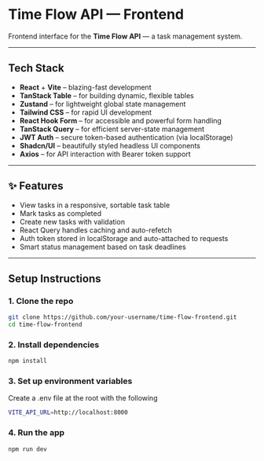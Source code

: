 # Time Flow API — Frontend

Frontend interface for the **Time Flow API** — a task management system.

---

## Tech Stack

- **React** + **Vite** – blazing-fast development
- **TanStack Table** – for building dynamic, flexible tables
- **Zustand** – for lightweight global state management
- **Tailwind CSS** – for rapid UI development
- **React Hook Form** – for accessible and powerful form handling
- **TanStack Query** – for efficient server-state management
- **JWT Auth** – secure token-based authentication (via localStorage)
- **Shadcn/UI** – beautifully styled headless UI components
- **Axios** – for API interaction with Bearer token support

---

## ✨ Features

- View tasks in a responsive, sortable task table
- Mark tasks as completed
- Create new tasks with validation
- React Query handles caching and auto-refetch
- Auth token stored in localStorage and auto-attached to requests
- Smart status management based on task deadlines

---

## Setup Instructions

### 1. **Clone the repo**

```bash
git clone https://github.com/your-username/time-flow-frontend.git
cd time-flow-frontend
```
### 2. Install dependencies

```bash
npm install
```

### 3. Set up environment variables
Create a .env file at the root with the following
```bash
VITE_API_URL=http://localhost:8000
```

### 4. Run the app
```bash
npm run dev
```